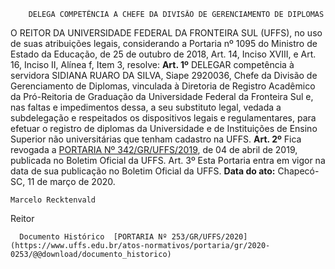        DELEGA COMPETÊNCIA A CHEFE DA DIVISÃO DE GERENCIAMENTO DE DIPLOMAS  

 O REITOR DA UNIVERSIDADE FEDERAL DA FRONTEIRA SUL (UFFS), no uso de suas atribuições legais, considerando a Portaria nº 1095 do Ministro de Estado da Educação, de 25 de outubro de 2018, Art. 14, Inciso XVIII, e Art. 16, Inciso II, Alínea f, Item 3, resolve:   **Art. 1º**  DELEGAR competência à servidora SIDIANA RUARO DA SILVA, Siape 2920036, Chefe da Divisão de Gerenciamento de Diplomas, vinculada à Diretoria de Registro Acadêmico da Pró-Reitoria de Graduação da Universidade Federal da Fronteira Sul e, nas faltas e impedimentos dessa, a seu substituto legal, vedada a subdelegação e respeitados os dispositivos legais e regulamentares, para efetuar o registro de diplomas da Universidade e de Instituições de Ensino Superior não universitárias que tenham cadastro na UFFS.   **Art. 2º**  Fica revogada a [PORTARIA Nº 342/GR/UFFS/2019](https://www.uffs.edu.br/atos-normativos/portaria/gr/2019-0342), de 04 de abril de 2019, publicada no Boletim Oficial da UFFS.   Art. 3º Esta Portaria entra em vigor na data de sua publicação no Boletim Oficial da UFFS.        **Data do ato:** Chapecó-SC, 11 de março de 2020.   
 

    Marcelo Recktenvald   
 Reitor 

      Documento Histórico  [PORTARIA Nº 253/GR/UFFS/2020](https://www.uffs.edu.br/atos-normativos/portaria/gr/2020-0253/@@download/documento_historico)     
      